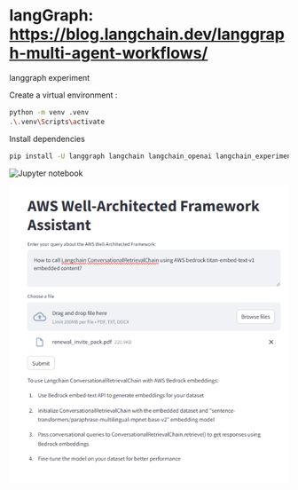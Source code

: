 # langGraph: https://blog.langchain.dev/langgraph-multi-agent-workflows/
langgraph experiment

Create a virtual environment :
```bash
python -m venv .venv
.\.venv\Scripts\activate
```
Install dependencies
```bash
pip install -U langgraph langchain langchain_openai langchain_experimental langchain_community bs4 matplotlib python-dotenv
```

![Jupyter notebook](demos/jupyter.pngjupyter.png)

![streamlit app](demos/streamlit.png)